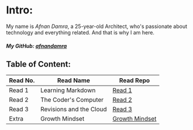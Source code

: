 # Intro:
My name is *Afnan Damra*, a 25-year-old Architect, who's passionate about technology and everything related. And that is why I am here.
##### My GitHub: [afnandamra](https://github.com/afnandamra)


## Table of Content:
Read No. | Read Name | Read Repo
--------- | --------- | ---------
Read 1 | Learning Markdown | [Read 1](https://github.com/afnandamra/reading-notes/blob/main/Read%201.md)
Read 2 | The Coder's Computer | [Read 2](https://github.com/afnandamra/reading-notes/blob/main/Read%202.md)
Read 3 | Revisions and the Cloud | [Read 3](https://github.com/afnandamra/reading-notes/blob/main/Read%203.md)
Extra | Growth Mindset | [Growth Mindset](https://github.com/afnandamra/reading-notes/blob/main/Growth%20Mindset.md)
